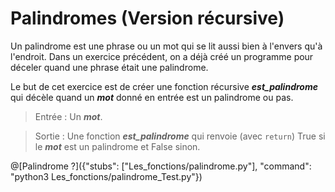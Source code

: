 # Palindromes (Version récursive)

Un palindrome est une phrase ou un mot qui se lit aussi bien à l'envers qu'à l'endroit. Dans un exercice précédent, on a déjà créé un programme pour déceler quand une phrase était une palindrome. 

Le but de cet exercice est de créer une fonction récursive ***est_palindrome*** qui décèle quand un ***mot*** donné en entrée est un palindrome ou pas.

> Entrée : Un ***mot***.

> Sortie : Une fonction ***est_palindrome*** qui renvoie (avec `return`) True si le ***mot*** est un palindrome et False sinon.

@[Palindrome ?]({"stubs": ["Les_fonctions/palindrome.py"], "command": "python3 Les_fonctions/palindrome_Test.py"})
